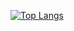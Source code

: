[![Top Langs](https://github-readme-stats.vercel.app/api/top-langs/?username=123654-dev)](https://github.com/anuraghazra/github-readme-stats)
